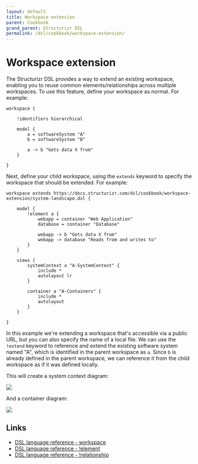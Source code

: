 ```yaml
---
layout: default
title: Workspace extension
parent: Cookbook
grand_parent: Structurizr DSL
permalink: /dsl/cookbook/workspace-extension/
---
```


# Workspace extension

The Structurizr DSL provides a way to extend an existing workspace, enabling you to reuse common elements/relationships across multiple workspaces. To use this feature, define your workspace as normal. For example:

```
workspace {

    !identifiers hierarchical

    model {
        a = softwareSystem "A"
        b = softwareSystem "B"
        
        a -> b "Gets data X from"
    }
        
}
```

Next, define your child workspace, using the `extends` keyword to specify the workspace that should be extended. For example:

```
workspace extends https://docs.structurizr.com/dsl/cookbook/workspace-extension/system-landscape.dsl {

    model {
        !element a {
            webapp = container "Web Application"
            database = container "Database"
            
            webapp -> b "Gets data X from"
            webapp -> database "Reads from and writes to"
        }
    }
    
    views {
        systemContext a "A-SystemContext" {
            include *
            autolayout lr
        }

        container a "A-Containers" {
            include *
            autolayout
        }
    }
    
}
```

In this example we're extending a workspace that's accessible via a public URL, but you can also specify the name of a local file. We can use the `!extend` keyword to reference and extend the existing software system named "A", which is identified in the parent workspace as `a`. Since `b` is already defined in the parent workspace, we can reference it from the child workspace as if it was defined locally. 

This will create a system context diagram:

[![](A-SystemContext.png)](http://structurizr.com/dsl?src=https://docs.structurizr.com/dsl/cookbook/workspace-extension/a.dsl&view=A-SystemContext)

And a container diagram:

[![](A-Containers.png)](http://structurizr.com/dsl?src=https://docs.structurizr.com/dsl/cookbook/workspace-extension/a.dsl&view=A-Containers)

## Links

- [DSL language reference - workspace](/dsl/language#workspace)
- [DSL language reference - !element](/dsl/language#element-1)
- [DSL language reference - !relationship](/dsl/language#relationship-1)